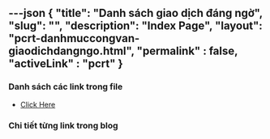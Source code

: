 ---json
{
    "title": "Danh sách giao dịch đáng ngờ",
    "slug": "",
    "description": "Index Page",
    "layout": "pcrt-danhmuccongvan-giaodichdangngo.html",
    "permalink" : false,
    "activeLink" : "pcrt"
}
---

### Danh sách các link trong file
- [Click Here](./blog-list.html)

### Chi tiết từng link trong blog